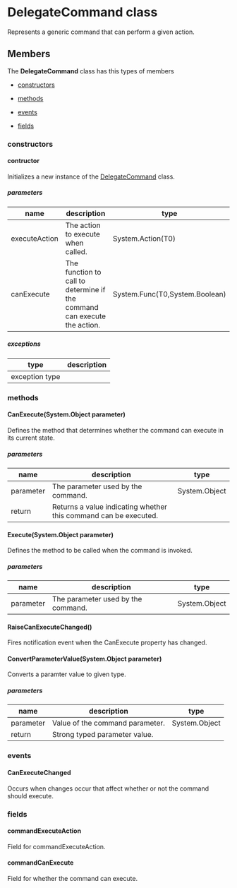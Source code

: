 
# DelegateCommand<T1> class

Represents a generic command that can perform a given action.

## Members

The **DelegateCommand<T1>** class has this types of members

* [constructors](#constructors)

* [methods](#methods)

* [events](#events)

* [fields](#fields)

### constructors

#### contructor

Initializes a new instance of the [DelegateCommand<T1>](Microsoft_Toolkit_Uwp_Services_Core_DelegateCommand`1.md) class.

##### parameters



| name | description | type |
| --- | --- | --- |
| executeAction | The action to execute when called. | System.Action(T0) |
| canExecute | The function to call to determine if the command can execute the action. | System.Func(T0,System.Boolean) |

##### exceptions


| type | description |
| --- | --- |
| exception type | |

### methods

#### CanExecute(System.Object parameter)

Defines the method that determines whether the command can execute in its current state.

##### parameters



| name | description | type |
| --- | --- | --- |
| parameter | The parameter used by the command. | System.Object |
| return |Returns a value indicating whether this command can be executed. |

#### Execute(System.Object parameter)

Defines the method to be called when the command is invoked.

##### parameters



| name | description | type |
| --- | --- | --- |
| parameter | The parameter used by the command. | System.Object |

#### RaiseCanExecuteChanged()

Fires notification event when the CanExecute property has changed.

#### ConvertParameterValue(System.Object parameter)

Converts a paramter value to given type.

##### parameters



| name | description | type |
| --- | --- | --- |
| parameter | Value of the command parameter. | System.Object |
| return |Strong typed parameter value. |

### events

#### CanExecuteChanged

Occurs when changes occur that affect whether or not the command should execute.

### fields

#### commandExecuteAction

Field for commandExecuteAction.

#### commandCanExecute

Field for whether the command can execute.
